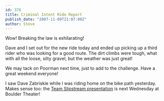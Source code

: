 ```yaml
---
id: 376
title: Criminal Intent Ride Report
publish_date: "2007-11-09T21:07:00Z"
author: Steve
---
```

Wow! Breaking the law is exhilarating!

Dave and I set out for the new ride today and ended up picking up a third rider who was looking for a good route. The dirt climbs were tough, what with all the loose, silty gravel, but the weather was just great!

We may tack on Poorman next time, just to add to the challenge. Have a great weekend everyone!

I saw Dave Zabriskie while I was riding home on the bike path yesterday. Makes sense too: the [Team Slipstream presentation](http://www.slipstreamsports.com/news.launch.html) is next Wednesday at Boulder Theater!
